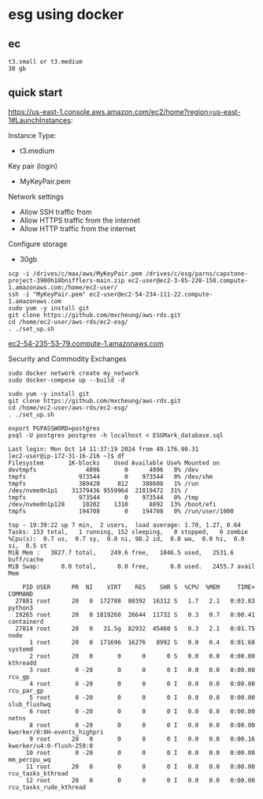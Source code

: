 # esg using docker

## ec

```
t3.small or t3.medium
30 gb
```


## quick start

https://us-east-1.console.aws.amazon.com/ec2/home?region=us-east-1#LaunchInstances:

Instance Type:
   - t3.medium

Key pair (login) 
   - MyKeyPair.pem

Network settings
  - Allow SSH traffic from
  - Allow HTTPS traffic from the internet
  - Allow HTTP traffic from the internet

Configure storage
  - 30gb
```
scp -i /drives/c/max/aws/MyKeyPair.pem /drives/c/esg/parns/capstone-project-3900h18bnifflers-main.zip ec2-user@ec2-3-85-220-150.compute-1.amazonaws.com:/home/ec2-user/
ssh -i "MyKeyPair.pem" ec2-user@ec2-54-234-111-22.compute-1.amazonaws.com
sudo yum -y install git
git clone https://github.com/mxcheung/aws-rds.git
cd /home/ec2-user/aws-rds/ec2-esg/
. ./set_up.sh

```

[ec2-54-235-53-79.compute-1.amazonaws.com](http://ec2-54-235-53-79.compute-1.amazonaws.com/register)

Security and Commodity Exchanges

```
sudo docker network create my_network
sudo docker-compose up --build -d
```

```
sudo yum -y install git
git clone https://github.com/mxcheung/aws-rds.git
cd /home/ec2-user/aws-rds/ec2-esg/
. ./set_up.sh

```

```
export PGPASSWORD=postgres
psql -U postgres postgres -h localhost < ESGMark_database.sql

```



```
Last login: Mon Oct 14 11:37:19 2024 from 49.176.90.31
[ec2-user@ip-172-31-16-216 ~]$ df
Filesystem       1K-blocks    Used Available Use% Mounted on
devtmpfs              4096       0      4096   0% /dev
tmpfs               973544       0    973544   0% /dev/shm
tmpfs               389420     812    388608   1% /run
/dev/nvme0n1p1    31379436 9559964  21819472  31% /
tmpfs               973544       0    973544   0% /tmp
/dev/nvme0n1p128     10202    1310      8892  13% /boot/efi
tmpfs               194708       0    194708   0% /run/user/1000
```


```
top - 19:39:22 up 7 min,  2 users,  load average: 1.70, 1.27, 0.64
Tasks: 153 total,   1 running, 152 sleeping,   0 stopped,   0 zombie
%Cpu(s):  0.7 us,  0.7 sy,  0.0 ni, 98.2 id,  0.0 wa,  0.0 hi,  0.0 si,  0.5 st
MiB Mem :   3827.7 total,    249.6 free,   1046.5 used,   2531.6 buff/cache
MiB Swap:      0.0 total,      0.0 free,      0.0 used.   2455.7 avail Mem

    PID USER      PR  NI    VIRT    RES    SHR S  %CPU  %MEM     TIME+ COMMAND
  27881 root      20   0  172788  80392  16312 S   1.7   2.1   0:03.83 python3
  19265 root      20   0 1819260  26644  11732 S   0.3   0.7   0:00.41 containerd
  27814 root      20   0   31.5g  82932  45460 S   0.3   2.1   0:01.75 node
      1 root      20   0  171696  16276   8992 S   0.0   0.4   0:01.68 systemd
      2 root      20   0       0      0      0 S   0.0   0.0   0:00.00 kthreadd
      3 root       0 -20       0      0      0 I   0.0   0.0   0:00.00 rcu_gp
      4 root       0 -20       0      0      0 I   0.0   0.0   0:00.00 rcu_par_gp
      5 root       0 -20       0      0      0 I   0.0   0.0   0:00.00 slub_flushwq
      6 root       0 -20       0      0      0 I   0.0   0.0   0:00.00 netns
      8 root       0 -20       0      0      0 I   0.0   0.0   0:00.00 kworker/0:0H-events_highpri
      9 root      20   0       0      0      0 I   0.0   0.0   0:00.16 kworker/u4:0-flush-259:0
     10 root       0 -20       0      0      0 I   0.0   0.0   0:00.00 mm_percpu_wq
     11 root      20   0       0      0      0 I   0.0   0.0   0:00.00 rcu_tasks_kthread
     12 root      20   0       0      0      0 I   0.0   0.0   0:00.00 rcu_tasks_rude_kthread
```

